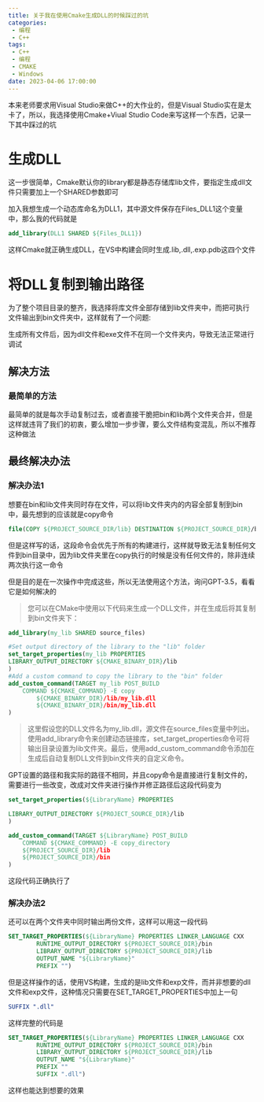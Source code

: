 ```yaml
---
title: 关于我在使用Cmake生成DLL的时候踩过的坑
categories:
 - 编程
 - C++
tags: 
 - C++ 
 - 编程
 - CMAKE
 - Windows
date: 2023-04-06 17:00:00
---
```


本来老师要求用Visual Studio来做C++的大作业的，但是Visual Studio实在是太卡了，所以，我选择使用Cmake+Viual Studio Code来写这样一个东西，记录一下其中踩过的坑

# 生成DLL

这一步很简单，Cmake默认你的library都是静态存储库lib文件，要指定生成dll文件只需要加上一个SHARED参数即可

加入我想生成一个动态库命名为DLL1，其中源文件保存在Files_DLL1这个变量中，那么我的代码就是

```Cmake
add_library(DLL1 SHARED ${Files_DLL1})
```

这样Cmake就正确生成DLL，在VS中构建会同时生成.lib,.dll,.exp.pdb这四个文件

# 将DLL复制到输出路径

为了整个项目目录的整齐，我选择将库文件全部存储到lib文件夹中，而把可执行文件输出到bin文件夹中，这样就有了一个问题:

生成所有文件后，因为dll文件和exe文件不在同一个文件夹内，导致无法正常进行调试

## 解决方法

### 最简单的方法

最简单的就是每次手动复制过去，或者直接干脆把bin和lib两个文件夹合并，但是这样就违背了我们的初衷，要么增加一步步骤，要么文件结构变混乱，所以不推荐这种做法

## 最终解决办法

### 解决办法1

想要在bin和lib文件夹同时存在文件，可以将lib文件夹内的内容全部复制到bin中，最先想到的应该就是copy命令

```Cmake
file(COPY ${PROJECT_SOURCE_DIR/lib} DESTINATION ${PROJECT_SOURCE_DIR}/bin)
```

但是这样写的话，这段命令会优先于所有的构建进行，这样就导致无法复制任何文件到bin目录中，因为lib文件夹里在copy执行的时候是没有任何文件的，除非连续两次执行这一命令

但是目的是在一次操作中完成这些，所以无法使用这个方法，询问GPT-3.5，看看它是如何解决的

> 您可以在CMake中使用以下代码来生成一个DLL文件，并在生成后将其复制到bin文件夹下：
>
```Cmake
add_library(my_lib SHARED source_files)

#Set output directory of the library to the "lib" folder
set_target_properties(my_lib PROPERTIES
LIBRARY_OUTPUT_DIRECTORY ${CMAKE_BINARY_DIR}/lib
)
#Add a custom command to copy the library to the "bin" folder
add_custom_command(TARGET my_lib POST_BUILD
    COMMAND ${CMAKE_COMMAND} -E copy 
        ${CMAKE_BINARY_DIR}/lib/my_lib.dll
        ${CMAKE_BINARY_DIR}/bin/my_lib.dll
)
```
> 这里假设您的DLL文件名为my_lib.dll，源文件在source_files变量中列出。使用add_library命令来创建动态链接库，set_target_properties命令可将输出目录设置为lib文件夹。最后，使用add_custom_command命令添加在生成后自动复制DLL文件到bin文件夹的自定义命令。

GPT设置的路径和我实际的路径不相同，并且copy命令是直接进行复制文件的，需要进行一些改变，改成对文件夹进行操作并修正路径后这段代码变为

```Cmake
set_target_properties(${LibraryName} PROPERTIES

LIBRARY_OUTPUT_DIRECTORY ${PROJECT_SOURCE_DIR}/lib
)

add_custom_command(TARGET ${LibraryName} POST_BUILD
    COMMAND ${CMAKE_COMMAND} -E copy_directory
    ${PROJECT_SOURCE_DIR}/lib
    ${PROJECT_SOURCE_DIR}/bin
)
```
这段代码正确执行了

### 解决办法2

还可以在两个文件夹中同时输出两份文件，这样可以用这一段代码

```Cmake
SET_TARGET_PROPERTIES(${LibraryName} PROPERTIES LINKER_LANGUAGE CXX
        RUNTIME_OUTPUT_DIRECTORY ${PROJECT_SOURCE_DIR}/bin
        LIBRARY_OUTPUT_DIRECTORY ${PROJECT_SOURCE_DIR}/lib
        OUTPUT_NAME "${LibraryName}"
        PREFIX "")
```

但是这样操作的话，使用VS构建，生成的是lib文件和exp文件，而并非想要的dll文件和exp文件，这种情况只需要在SET_TARGET_PROPERTIES中加上一句

```Cmake
SUFFIX ".dll"
```

这样完整的代码是

```Cmake
SET_TARGET_PROPERTIES(${LibraryName} PROPERTIES LINKER_LANGUAGE CXX
        RUNTIME_OUTPUT_DIRECTORY ${PROJECT_SOURCE_DIR}/bin
        LIBRARY_OUTPUT_DIRECTORY ${PROJECT_SOURCE_DIR}/lib
        OUTPUT_NAME "${LibraryName}"
        PREFIX ""
        SUFFIX ".dll")
```
这样也能达到想要的效果